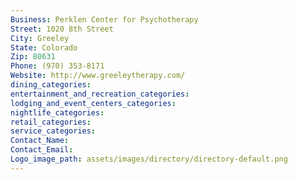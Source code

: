 ```yaml
---
Business: Perklen Center for Psychotherapy
Street: 1020 8th Street
City: Greeley
State: Colorado
Zip: 80631
Phone: (970) 353-8171
Website: http://www.greeleytherapy.com/
dining_categories: 
entertainment_and_recreation_categories: 
lodging_and_event_centers_categories: 
nightlife_categories: 
retail_categories: 
service_categories: 
Contact_Name: 
Contact_Email: 
Logo_image_path: assets/images/directory/directory-default.png
---
```

